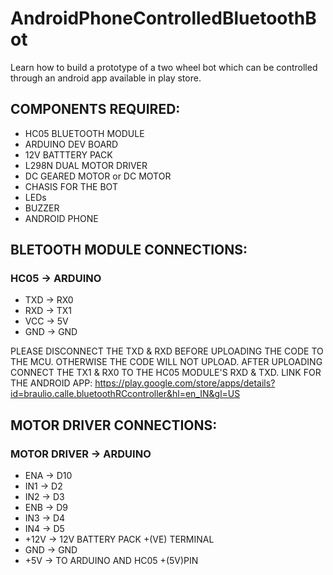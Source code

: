 # AndroidPhoneControlledBluetoothBot
Learn how to build a prototype of a two wheel bot which can be controlled through an android app available in play store.
## COMPONENTS REQUIRED:
* HC05 BLUETOOTH MODULE
* ARDUINO DEV BOARD
* 12V BATTTERY PACK
* L298N DUAL MOTOR DRIVER
* DC GEARED MOTOR or DC MOTOR
* CHASIS FOR THE BOT
* LEDs
* BUZZER
* ANDROID PHONE

## BLETOOTH MODULE CONNECTIONS:
### HC05         -> ARDUINO
* TXD          -> RX0
* RXD          -> TX1
* VCC          -> 5V
* GND          -> GND

PLEASE DISCONNECT THE TXD & RXD BEFORE UPLOADING THE CODE TO THE MCU.
OTHERWISE THE CODE WILL NOT UPLOAD.
AFTER UPLOADING CONNECT THE TX1 & RX0 TO THE HC05 MODULE'S RXD & TXD. 
LINK FOR THE ANDROID APP: https://play.google.com/store/apps/details?id=braulio.calle.bluetoothRCcontroller&hl=en_IN&gl=US

## MOTOR DRIVER CONNECTIONS:
### MOTOR DRIVER -> ARDUINO
* ENA          -> D10
* IN1          -> D2
* IN2          -> D3
* ENB          -> D9
* IN3          -> D4
* IN4          -> D5
* +12V         -> 12V BATTERY PACK +(VE) TERMINAL
* GND          -> GND
* +5V          -> TO ARDUINO AND HC05 +(5V)PIN
